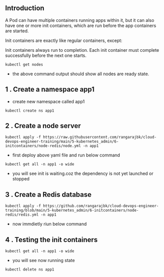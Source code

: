 ## Introduction 

A Pod can have multiple containers running apps within it, but it can also have one or more init containers, which are run before the app containers are started.

Init containers are exactly like regular containers, except:

Init containers always run to completion.
Each init container must complete successfully before the next one starts.

```
kubectl get nodes
```

- the above command output should show all nodes are ready state.


## 1 . Create a namespace app1

- create new namespace called app1

```
kubectl create ns app1
```
## 2 . Create a node server
```
kubectl apply -f https://raw.githubusercontent.com/rangarajbk/cloud-devops-engineer-training/main/5-kubernetes_admin/6-initcontainers/node-redis/node.yml -n app1
```

- first deploy above yaml file and run below command

```
kubectl get all -n app1 -o wide
```

- you will see init is waiting.coz the dependency is not yet launched or stopped

## 3 . Create a Redis database  

```
kubectl apply -f https://github.com/rangarajbk/cloud-devops-engineer-training/blob/main/5-kubernetes_admin/6-initcontainers/node-redis/redis.yml -n app1
```

- now immdietly riun below command

## 4 . Testing the init containers 

```
kubectl get all -n app1 -o wide
```

- you will see now running state

```
kubectl delete ns app1
```
